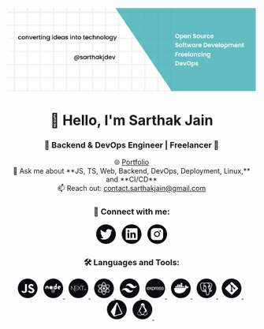 <p align="center">
  <img src="./assets/images/github-banner.png" alt="Coding" width="800">
</p>

<h1 align="center">👋 Hello, I'm Sarthak Jain</h1>
<h3 align="center">🔧 Backend & DevOps Engineer | Freelancer 🚀</h3>

<p align="center">
  🌐 <a href="https://sarthakjdev.com/">Portfolio</a><br>
  💬 Ask me about **JS, TS, Web, Backend, DevOps, Deployment, Linux,** and **CI/CD**<br>
  📫 Reach out: <a href="mailto:contact.sarthakjain@gmail.com">contact.sarthakjain@gmail.com</a><br>
</p>

<h3 align="center">🌟 Connect with me:</h3>

<p align="center">
  <a href="https://twitter.com/sarthakjdev" target="_blank"><img src="./assets/icons/twitter.svg" alt="sarthakjdev" height="40" width="40" /></a> &nbsp;
  <a href="https://linkedin.com/in/sarthakjdev" target="_blank"><img src="./assets/icons/linkedin.svg" alt="sarthakjdev" height="40" width="40" /></a> &nbsp;
  <a href="https://instagram.com/sarthakjdev" target="_blank"><img src="./assets/icons/instagram.svg" alt="sarthakjdev" height="40" width="40" /></a>
</p>

<h3 align="center">🛠️ Languages and Tools:</h3>

<p align="center">
<a href="https://developer.mozilla.org/en-US/docs/Web/JavaScript" target="_blank"><img src="./assets/icons/javascript.svg" alt="javascript" width="40" height="40" /></a> &nbsp;
<a href="https://nodejs.org" target="_blank" > <img src="./assets/icons/node-js.svg" alt="nodejs" width="40" height="40" /> </a> &nbsp;
<a href="https://nextjs.org/" target="_blank" > <img src="./assets/icons/nextjs.svg" alt="nextjs" width="40" height="40" /> </a> &nbsp;
<a href="https://reactjs.org/" target="_blank" > <img src="./assets/icons/react.svg" alt="react" width="40" height="40" /> </a> &nbsp;
<a href="https://tailwindcss.com/" target="_blank" > <img src="./assets/icons/tailwind.svg" alt="tailwind" width="40" height="40" /> </a> &nbsp;
<a href="https://expressjs.com" target="_blank" > <img src="./assets/icons/express.svg" alt="express" width="40" height="40" /> </a> &nbsp;
<a href="https://www.docker.com/" target="_blank" > <img src="./assets/icons/docker.svg" alt="docker" width="40" height="40" /> </a> &nbsp;
<a href="https://www.postgresql.org" target="_blank" > <img src="./assets/icons/postgres.svg" alt="postgresql" width="40" height="40" /> </a> &nbsp;
<a href="https://git-scm.com/" target="_blank" > <img src="./assets/icons/git.svg" alt="git" width="40" height="40" /> </a> &nbsp;
<a href="https://prisma.io/" target="_blank" > <img src="./assets/icons/prisma.svg" alt="prisma" width="40" height="40" /></a> &nbsp;
<a href="https://www.linux.org/" target="_blank" > <img src="./assets/icons/linux.svg" alt="linux" width="40" height="40" /> </a> &nbsp;
</p>

<!-- {{ latest-blogs }}  -->

</p>
